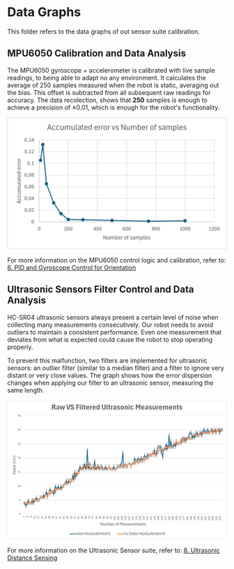 # Data Graphs

This folder refers to the data graphs of out sensor suite calibration.

## MPU6050 Calibration and Data Analysis

The MPU6050 gyroscope + accelerometer is calibrated with live sample readings, to being able to adapt no any environment.
It calculates the average of 250 samples measured when the robot is static, averaging out the bias. This offset is subtracted from all subsequent raw readings for accuracy.
The data recolection, shows that **250** samples is enough to achieve a precision of ±0.01, which is enough for the robot's functionality.

![MPU Data Graph](MPU_data_graph.png)

For more information on the MPU6050 control logic and calibration, refer to: [6. PID and Gyroscope Control for Orientation](./../../docs/06_pid_gyroscope_control.md)

## Ultrasonic Sensors Filter Control and Data Analysis

HC-SR04 ultrasonic sensors always present a certain level of noise when collecting many measurements consecutively.
Our robot needs to avoid outliers to maintain a consistent performance. Even one measurement that deviates from what is expected could cause the robot to stop operating properly.

To prevent this malfunction, two filters are implemented for ultrasonic sensors: an outlier filter (similar to a median filter) and a filter to ignore very distant or very close values.
The graph shows how the error dispersion changes when applying our filter to an ultrasonic sensor, measuring the same length.

![Ultrasonic Sensors Data Graph](ultrasonic_data_graph.png)

For more information on the Ultrasonic Sensor suite, refer to: [8. Ultrasonic Distance Sensing](./../../docs/08_ultrasonic_distance_sensing.md)
